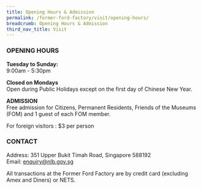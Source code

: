 ```yaml
---
title: Opening Hours & Admission
permalink: /former-ford-factory/visit/opening-hours/
breadcrumb: Opening Hours & Admission
third_nav_title: Visit
---
```

### OPENING HOURS

**Tuesday to Sunday:**<br>
9:00am - 5:30pm

**Closed on Mondays**<br>
Open during Public Holidays except on the first day of Chinese New Year.

**ADMISSION**<br>
Free admission for Citizens, Permanent Residents, Friends of the Museums (FOM) and 1 guest of each FOM member. 

For foreign visitors : $3 per person

### CONTACT

Address: 351 Upper Bukit Timah Road, Singapore 588192<br>
Email: [enquiry@nlb.gov.sg](mailto:enquiry@nlb.gov.sg)

All transactions at the Former Ford Factory are by credit card (excluding Amex and Diners) or NETS.